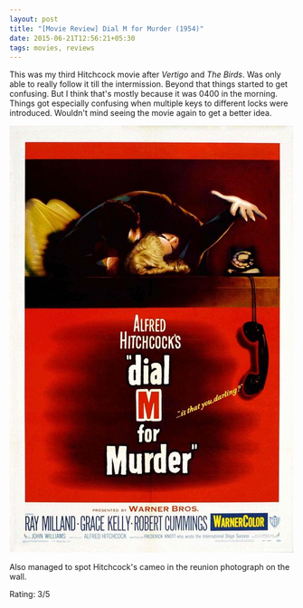 ```yaml
---
layout: post
title: "[Movie Review] Dial M for Murder (1954)"
date: 2015-06-21T12:56:21+05:30
tags: movies, reviews
---
```


This was my third Hitchcock movie after *Vertigo* and *The Birds*.
Was only able to really follow it till the intermission.
Beyond that things started to get confusing.
But I think that's mostly because it was 0400 in the morning.
Things got especially confusing when multiple keys to different locks were introduced.
Wouldn't mind seeing the movie again to get a better idea.

![Dial M For Murder (1954);Dial M For Murder (1954)](/img/movie-poster-dial-m-for-murder.jpg)

Also managed to spot Hitchcock's cameo in the reunion photograph on the wall.

Rating: 3/5
